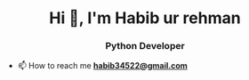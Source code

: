 <h1 align="center">Hi 👋, I'm Habib ur rehman</h1>
<h3 align="center">Python Developer</h3>

- 📫 How to reach me **habib34522@gmail.com**
